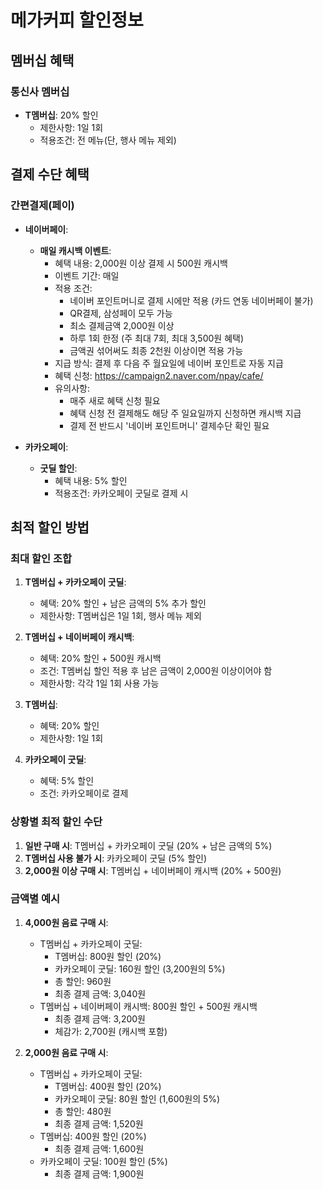 # 메가커피 할인정보

## 멤버십 혜택

### 통신사 멤버십

- **T멤버십**: 20% 할인
  - 제한사항: 1일 1회
  - 적용조건: 전 메뉴(단, 행사 메뉴 제외)

## 결제 수단 혜택

### 간편결제(페이)

- **네이버페이**:

  - **매일 캐시백 이벤트**:
    - 혜택 내용: 2,000원 이상 결제 시 500원 캐시백
    - 이벤트 기간: 매일
    - 적용 조건:
      - 네이버 포인트머니로 결제 시에만 적용 (카드 연동 네이버페이 불가)
      - QR결제, 삼성페이 모두 가능
      - 최소 결제금액 2,000원 이상
      - 하루 1회 한정 (주 최대 7회, 최대 3,500원 혜택)
      - 금액권 섞어써도 최종 2천원 이상이면 적용 가능
    - 지급 방식: 결제 후 다음 주 월요일에 네이버 포인트로 자동 지급
    - 혜택 신청: https://campaign2.naver.com/npay/cafe/
    - 유의사항:
      - 매주 새로 혜택 신청 필요
      - 혜택 신청 전 결제해도 해당 주 일요일까지 신청하면 캐시백 지급
      - 결제 전 반드시 '네이버 포인트머니' 결제수단 확인 필요

- **카카오페이**:
  - **굿딜 할인**:
    - 혜택 내용: 5% 할인
    - 적용조건: 카카오페이 굿딜로 결제 시

## 최적 할인 방법

### 최대 할인 조합

1. **T멤버십 + 카카오페이 굿딜**:

   - 혜택: 20% 할인 + 남은 금액의 5% 추가 할인
   - 제한사항: T멤버십은 1일 1회, 행사 메뉴 제외

2. **T멤버십 + 네이버페이 캐시백**:

   - 혜택: 20% 할인 + 500원 캐시백
   - 조건: T멤버십 할인 적용 후 남은 금액이 2,000원 이상이어야 함
   - 제한사항: 각각 1일 1회 사용 가능

3. **T멤버십**:

   - 혜택: 20% 할인
   - 제한사항: 1일 1회

4. **카카오페이 굿딜**:
   - 혜택: 5% 할인
   - 조건: 카카오페이로 결제

### 상황별 최적 할인 수단

1. **일반 구매 시**: T멤버십 + 카카오페이 굿딜 (20% + 남은 금액의 5%)
2. **T멤버십 사용 불가 시**: 카카오페이 굿딜 (5% 할인)
3. **2,000원 이상 구매 시**: T멤버십 + 네이버페이 캐시백 (20% + 500원)

### 금액별 예시

1. **4,000원 음료 구매 시**:

   - T멤버십 + 카카오페이 굿딜:
     - T멤버십: 800원 할인 (20%)
     - 카카오페이 굿딜: 160원 할인 (3,200원의 5%)
     - 총 할인: 960원
     - 최종 결제 금액: 3,040원
   - T멤버십 + 네이버페이 캐시백: 800원 할인 + 500원 캐시백
     - 최종 결제 금액: 3,200원
     - 체감가: 2,700원 (캐시백 포함)

2. **2,000원 음료 구매 시**:
   - T멤버십 + 카카오페이 굿딜:
     - T멤버십: 400원 할인 (20%)
     - 카카오페이 굿딜: 80원 할인 (1,600원의 5%)
     - 총 할인: 480원
     - 최종 결제 금액: 1,520원
   - T멤버십: 400원 할인 (20%)
     - 최종 결제 금액: 1,600원
   - 카카오페이 굿딜: 100원 할인 (5%)
     - 최종 결제 금액: 1,900원
